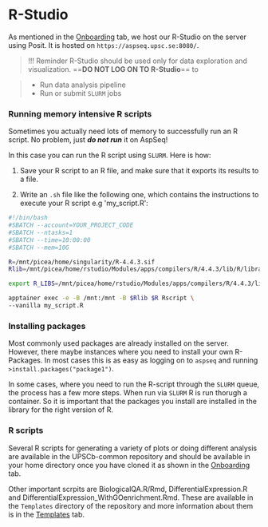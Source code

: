# R-Studio

As mentioned in the [Onboarding](2.%20Onboarding.md) tab, we host our R-Studio on the server using Posit. It is hosted on `https://aspseq.upsc.se:8080/`. 

>!!! Reminder
R-Studio should be used only for data exploration and visualization. ==**DO NOT LOG ON TO R-Studio**== to

> - Run data analysis pipeline
> - Run or submit `SLURM` jobs

### Running memory intensive R scripts

Sometimes you actually need lots of memory to successfully run an R script. No problem, just *__do not run__* it on AspSeq! 

In this case you can run the R script using `SLURM`. Here is how:

1. Save your R script to an R file, and make sure that it exports its results to a file.

2. Write an `.sh` file like the following one, which contains the instructions to execute your R script e.g 'my_script.R':

```bash
#!/bin/bash
#SBATCH --account=YOUR_PROJECT_CODE
#SBATCH --ntasks=1
#SBATCH --time=10:00:00
#SBATCH --mem=10G

R=/mnt/picea/home/singularity/R-4.4.3.sif 
Rlib=/mnt/picea/home/rstudio/Modules/apps/compilers/R/4.4.3/lib/R/library:/usr/local/lib/R/library

export R_LIBS=/mnt/picea/home/rstudio/Modules/apps/compilers/R/4.4.3/lib/R/library

apptainer exec -e -B /mnt:/mnt -B $Rlib $R Rscript \
--vanilla my_script.R
```

### Installing packages

Most commonly used packages are already installed on the server. However, there maybe instances where you need to install your own R-Packages. In most cases this is as easy as logging on to `aspseq` and running `>install.packages("package1")`. 

In some cases, where you need to run the R-script through the `SLURM` queue, the process has a few more steps. When run via `SLURM` R is run thorugh a container. So it is important that the packages you install are installed in the library for the right version of R. 


### R scripts

Several R scripts for generating a variety of plots or doing different analysis are available in the UPSCb-common repository and should be available in your home directory once you have cloned it as shown in the [Onboarding](2.%20Onboarding.md) tab. 

Other important scrpits are BiologicalQA.R/Rmd, DifferentialExpression.R and DifferentialExpression_WithGOenrichment.Rmd. These are available in the `Templates` directory of the repository and more information about them is in the [Templates](templates.md) tab. 
 